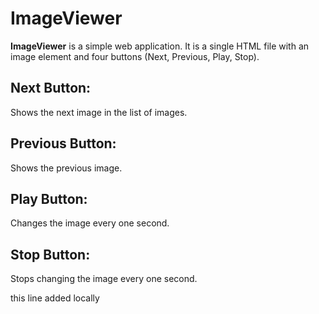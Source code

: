 # ImageViewer

**ImageViewer** is a simple web application. It is a single HTML file with an image element and four buttons (Next, Previous, Play, Stop).

## Next Button:
Shows the next image in the list of images.

## Previous Button:
Shows the previous image.

## Play Button:
Changes the image every one second.

## Stop Button:
Stops changing the image every one second.

this line added locally